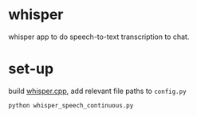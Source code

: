 # whisper
whisper app to do speech-to-text transcription to chat. 

# set-up
build [whisper.cpp](https://github.com/ggerganov/whisper.cpp), add relevant file paths to `config.py`

```python whisper_speech_continuous.py```
